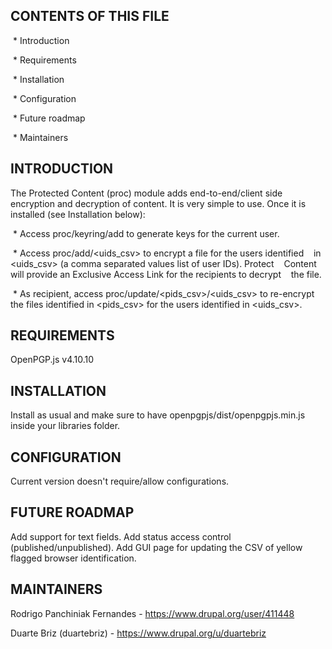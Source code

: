 CONTENTS OF THIS FILE
---------------------
 * Introduction

 * Requirements

 * Installation

 * Configuration

 * Future roadmap

 * Maintainers

INTRODUCTION
------------
The Protected Content (proc) module adds end-to-end/client side encryption and
decryption of content.
It is very simple to use. Once it is installed (see Installation below):

 * Access proc/keyring/add to generate keys for the current user.

 * Access proc/add/&lt;uids_csv&gt; to encrypt a file for the users identified
   in &lt;uids_csv&gt; (a comma separated values list of user IDs). Protect
   Content will provide an Exclusive Access Link for the recipients to decrypt
   the file.

 * As recipient, access proc/update/&lt;pids_csv&gt;/&lt;uids_csv&gt; to
   re-encrypt the files identified in &lt;pids_csv&gt; for the users identified
   in &lt;uids_csv&gt;.


REQUIREMENTS
------------
OpenPGP.js v4.10.10

INSTALLATION
------------
Install as usual and make sure to have openpgpjs/dist/openpgpjs.min.js inside
your libraries folder.

CONFIGURATION
-------------
Current version doesn't require/allow configurations.

FUTURE ROADMAP
--------------
Add support for text fields.
Add status access control (published/unpublished).
Add GUI page for updating the CSV of yellow flagged browser identification.

MAINTAINERS
-----------
Rodrigo Panchiniak Fernandes - https://www.drupal.org/user/411448

Duarte Briz (duartebriz) - https://www.drupal.org/u/duartebriz
